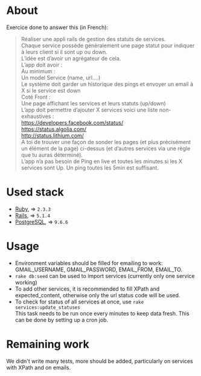 # About #

Exercice done to answer this (in French):

> Réaliser une appli rails de gestion des statuts de services.  
Chaque service possède généralement une page statut pour indiquer à leurs client si il sont up ou down.  
L’idée est d’avoir un agrégateur de cela.  
L’app doit avoir :  
    Au minimum :  
        Un model Service (name, url….)  
        Le système doit garder un historique des pings et envoyer un email à X si le service est down  
    Coté Front :  
        Une page affichant les services et leurs statuts (up/down)  
L’app doit permettre d’ajouter X services voici une liste non-exhaustives :  
https://developers.facebook.com/status/  
https://status.algolia.com/  
http://status.lithium.com/  
A toi de trouver une façon de sonder les pages (et plus précisément un élément de la page) ci-dessus (et d’autres services via une règle que tu auras déterminé).  
L’app n’a pas besoin de Ping en live et toutes les minutes si les X services sont Up. 
Un ping toutes les 5min est suffisant.  

# Used stack #

+ [Ruby](http://ruby-lang.org), => `2.3.3`
+ [Rails](http://rubyonrails.org), => `5.1.4`
+ [PostgreSQL](http://www.postgresql.org), => `9.6.6`

# Usage #

* Environment variables should be filled for emailing to work: GMAIL_USERNAME, GMAIL_PASSWORD, EMAIL_FROM, EMAIL_TO.
* `rake db:seed` can be used to import services (currently only one service working)
* To add other services, it is recommended to fill XPath and expected_content, otherwise only the url status code will be used.
* To check for status of all services at once, use `rake services:update_statuses`  
This task needs to be run once every  minutes to keep data fresh. This can be done by setting up a cron job.

# Remaining work #

We didn't write many tests, more should be added, particularly on services with XPath and on emails.
